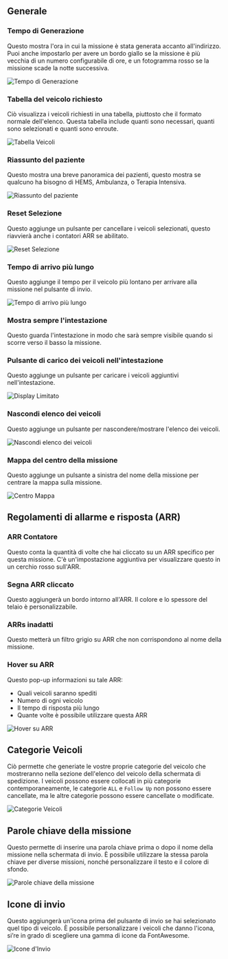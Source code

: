 ## Generale

### Tempo di Generazione
Questo mostra l'ora in cui la missione è stata generata accanto all'indirizzo. Puoi anche impostarlo per avere un bordo giallo se la missione è più vecchia di un numero configurabile di ore, e un fotogramma rosso se la missione scade la notte successiva.

![Tempo di Generazione](./time.png)

### Tabella del veicolo richiesto
Ciò visualizza i veicoli richiesti in una tabella, piuttosto che il formato normale dell'elenco. Questa tabella include quanti sono necessari, quanti sono selezionati e quanti sono enroute.

![Tabella Veicoli](./vehicles.png)

### Riassunto del paziente
Questo mostra una breve panoramica dei pazienti, questo mostra se qualcuno ha bisogno di HEMS, Ambulanza, o Terapia Intensiva.

![Riassunto del paziente](./patients.png)

### Reset Selezione
Questo aggiunge un pulsante per cancellare i veicoli selezionati, questo riavvierà anche i contatori ARR se abilitato.

![Reset Selezione](./reset.png)

### Tempo di arrivo più lungo
Questo aggiunge il tempo per il veicolo più lontano per arrivare alla missione nel pulsante di invio.

![Tempo di arrivo più lungo](./longest.png)

### Mostra sempre l'intestazione
Questo guarda l'intestazione in modo che sarà sempre visibile quando si scorre verso il basso la missione.

### Pulsante di carico dei veicoli nell'intestazione
Questo aggiunge un pulsante per caricare i veicoli aggiuntivi nell'intestazione.

![Display Limitato](./limited.png)

### Nascondi elenco dei veicoli
Questo aggiunge un pulsante per nascondere/mostrare l'elenco dei veicoli.

![Nascondi elenco dei veicoli](./hide.png)

### Mappa del centro della missione
Questo aggiunge un pulsante a sinistra del nome della missione per centrare la mappa sulla missione.

![Centro Mappa](./centre.png)

## Regolamenti di allarme e risposta (ARR)

### ARR Contatore
Questo conta la quantità di volte che hai cliccato su un ARR specifico per questa missione. C'è un'impostazione aggiuntiva per visualizzare questo in un cerchio rosso sull'ARR.

### Segna ARR cliccato
Questo aggiungerà un bordo intorno all'ARR. Il colore e lo spessore del telaio è personalizzabile.

### ARRs inadatti
Questo metterà un filtro grigio su ARR che non corrispondono al nome della missione.

### Hover su ARR
Questo pop-up informazioni su tale ARR:

* Quali veicoli saranno spediti
* Numero di ogni veicolo
* Il tempo di risposta più lungo
* Quante volte è possibile utilizzare questa ARR

![Hover su ARR](./ARRHover.png)

## Categorie Veicoli
Ciò permette che generiate le vostre proprie categorie del veicolo che mostreranno nella sezione dell'elenco del veicolo della schermata di spedizione. I veicoli possono essere collocati in più categorie contemporaneamente, le categorie `ALL` e `Follow Up` non possono essere cancellate, ma le altre categorie possono essere cancellate o modificate.

![Categorie Veicoli](./vehicleCategories.png)

## Parole chiave della missione
Questo permette di inserire una parola chiave prima o dopo il nome della missione nella schermata di invio. È possibile utilizzare la stessa parola chiave per diverse missioni, nonché personalizzare il testo e il colore di sfondo.

![Parole chiave della missione](./keyword.png)

## Icone di invio
Questo aggiungerà un'icona prima del pulsante di invio se hai selezionato quel tipo di veicolo. È possibile personalizzare i veicoli che danno l'icona, si’re in grado di scegliere una gamma di icone da <a :href="$themeConfig.variables.fontAwesomeIconSearchLink" target="_blank">FontAwesome</a>.

![Icone d'Invio](./dispatchIcon.png)
